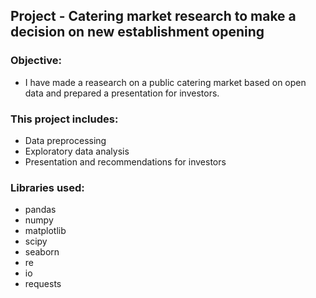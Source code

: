 ## Project -  Catering market research to make a decision on new establishment opening

### Objective: 
* I have made a reasearch on a public catering market based on open data and prepared a presentation for investors.

### This project includes:

- Data preprocessing
- Exploratory data analysis
- Presentation and recommendations for investors

### Libraries used:
- pandas
- numpy
- matplotlib
- scipy
- seaborn
- re
- io
- requests
